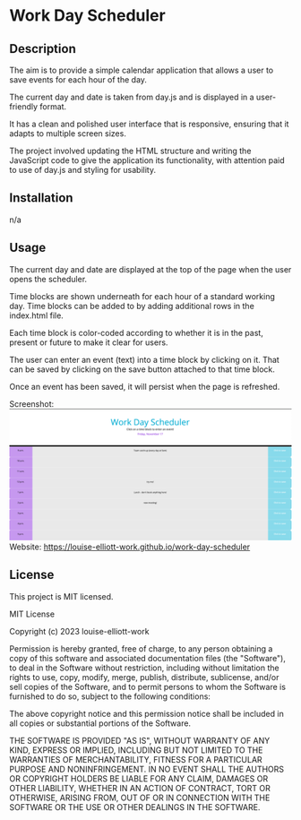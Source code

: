 # Work Day Scheduler

## Description

The aim is to provide a simple calendar application that allows a user to save events for each hour of the day.

The current day and date is taken from day.js and is displayed in a user-friendly format.

It has a clean and polished user interface that is responsive, ensuring that it adapts to multiple screen sizes.

The project involved updating the HTML structure and writing the JavaScript code to give the application its functionality, with attention paid to use of day.js and styling for usability.

## Installation

n/a

## Usage

The current day and date are displayed at the top of the page when the user opens the scheduler.

Time blocks are shown underneath for each hour of a standard working day. Time blocks can be added to by adding additional rows in the index.html file.

Each time block is color-coded according to whether it is in the past, present or future to make it clear for users.

The user can enter an event (text) into a time block by clicking on it. That can be saved by clicking on the save button attached to that time block.

Once an event has been saved, it will persist when the page is refreshed.

Screenshot: ![Screenshot of work day scheduler](screenshot.png)
Website: https://louise-elliott-work.github.io/work-day-scheduler

## License

This project is MIT licensed.

MIT License

Copyright (c) 2023 louise-elliott-work

Permission is hereby granted, free of charge, to any person obtaining a copy
of this software and associated documentation files (the "Software"), to deal
in the Software without restriction, including without limitation the rights
to use, copy, modify, merge, publish, distribute, sublicense, and/or sell
copies of the Software, and to permit persons to whom the Software is
furnished to do so, subject to the following conditions:

The above copyright notice and this permission notice shall be included in all
copies or substantial portions of the Software.

THE SOFTWARE IS PROVIDED "AS IS", WITHOUT WARRANTY OF ANY KIND, EXPRESS OR
IMPLIED, INCLUDING BUT NOT LIMITED TO THE WARRANTIES OF MERCHANTABILITY,
FITNESS FOR A PARTICULAR PURPOSE AND NONINFRINGEMENT. IN NO EVENT SHALL THE
AUTHORS OR COPYRIGHT HOLDERS BE LIABLE FOR ANY CLAIM, DAMAGES OR OTHER
LIABILITY, WHETHER IN AN ACTION OF CONTRACT, TORT OR OTHERWISE, ARISING FROM,
OUT OF OR IN CONNECTION WITH THE SOFTWARE OR THE USE OR OTHER DEALINGS IN THE
SOFTWARE.